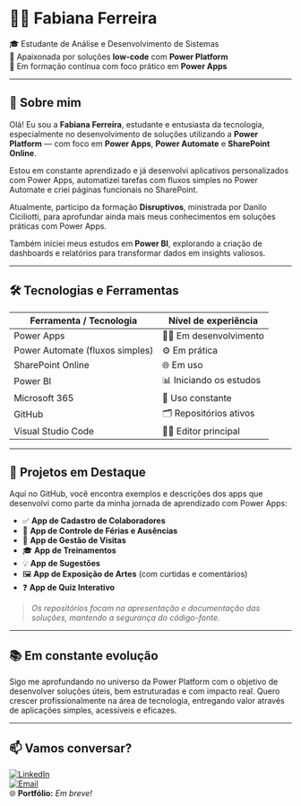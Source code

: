 # 👩‍💻 Fabiana Ferreira

🎓 Estudante de Análise e Desenvolvimento de Sistemas  
🌟 Apaixonada por soluções **low-code** com **Power Platform**  
🚀 Em formação contínua com foco prático em **Power Apps**  

---

## 👋 Sobre mim

Olá! Eu sou a **Fabiana Ferreira**, estudante e entusiasta da tecnologia, especialmente no desenvolvimento de soluções utilizando a **Power Platform** — com foco em **Power Apps**, **Power Automate** e **SharePoint Online**.  

Estou em constante aprendizado e já desenvolvi aplicativos personalizados com Power Apps, automatizei tarefas com fluxos simples no Power Automate e criei páginas funcionais no SharePoint.  

Atualmente, participo da formação **Disruptivos**, ministrada por Danilo Ciciliotti, para aprofundar ainda mais meus conhecimentos em soluções práticas com Power Apps.  

Também iniciei meus estudos em **Power BI**, explorando a criação de dashboards e relatórios para transformar dados em insights valiosos.

---

## 🛠️ Tecnologias e Ferramentas

| Ferramenta / Tecnologia      | Nível de experiência |
|-----------------------------|----------------------|
| Power Apps                  | 👩‍💻 Em desenvolvimento |
| Power Automate (fluxos simples) | ⚙️ Em prática          |
| SharePoint Online           | 🌐 Em uso              |
| Power BI                    | 📊 Iniciando os estudos |
| Microsoft 365               | 🧩 Uso constante        |
| GitHub                      | 🗂️ Repositórios ativos  |
| Visual Studio Code          | 🧑‍💻 Editor principal     |

---

## 🚀 Projetos em Destaque

Aqui no GitHub, você encontra exemplos e descrições dos apps que desenvolvi como parte da minha jornada de aprendizado com Power Apps:

- ✅ **App de Cadastro de Colaboradores**  
- 📅 **App de Controle de Férias e Ausências**  
- 🛂 **App de Gestão de Visitas**  
- 🎓 **App de Treinamentos**  
- 💡 **App de Sugestões**  
- 🖼️ **App de Exposição de Artes** (com curtidas e comentários)  
- ❓ **App de Quiz Interativo**

> *Os repositórios focam na apresentação e documentação das soluções, mantendo a segurança do código-fonte.*

---

## 📚 Em constante evolução

Sigo me aprofundando no universo da Power Platform com o objetivo de desenvolver soluções úteis, bem estruturadas e com impacto real. Quero crescer profissionalmente na área de tecnologia, entregando valor através de aplicações simples, acessíveis e eficazes.

---

## 📫 Vamos conversar?
[![LinkedIn](https://img.shields.io/badge/-LinkedIn-0A66C2?style=flat-square&logo=linkedin&logoColor=white)](https://www.linkedin.com/in/fabianaferreiradev/)  
[![Email](https://img.shields.io/badge/-E--mail-%23D14836?style=flat-square&logo=gmail&logoColor=white)](mailto:biazita.santo@hotmail.com)  
🌐 **Portfólio:** *Em breve!*
